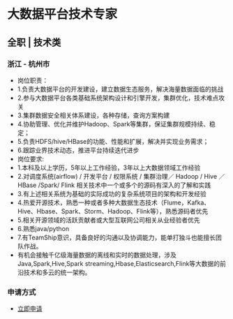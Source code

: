 
# 大数据平台技术专家
## 全职  |  技术类
### 浙江 - 杭州市

- 岗位职责：
- 1.负责大数据平台的开发建设，建立数据生态服务，解决海量数据面临的挑战
- 2.参与大数据平台各类基础系统架构设计和引擎开发，集群优化，技术难点攻关
- 3.集群数据安全相关体系建设，各种存储，查询方案构建
- 4.协助管理、优化并维护Hadoop、Spark等集群，保证集群规模持续、稳定；
- 5.负责HDFS/hive/HBase的功能、性能和扩展，解决并实现业务需求；
- 6.跟踪业界技术动态，推进平台持续迭代进步
- 岗位要求:
- 1.本科及以上学历，5年以上工作经验，3年以上大数据领域工作经验
- 2.对调度系统(airflow) / 开发平台 / 权限系统 / 集群治理／ Hadoop / Hive ／HBase /Spark/ Flink 相关技术中一个或多个的源码有深入的了解和实践
- 3.有上述相关系统为基础的实际成功的复杂系统项目的架构和开发经验
- 4.热爱开源技术，熟悉一种或者多种大数据生态技术（Flume，Kafka、Hive、Hbase、Spark、Storm、Hadoop、Flink等），熟悉源码者优先
- 5.相关开源领域的活跃贡献者或大型互联网公司相关从业经验者优先
- 6.熟悉java/python
- 7.有TeamShip意识，具备良好的沟通以及协调能力，能单打独斗也能擅长团队作战。
- 有机会接触千亿级海量数据的离线和实时的数据处理，涉及Java,Spark,Hive,Spark streaming,Hbase,Elasticsearch,Flink等大数据的前沿技术和多云的统一架构。
### 申请方式
- <a href="mailto:hr@tuya.com?subject=求职简历-大数据平台技术专家-来自GitHub">立即申请</a>